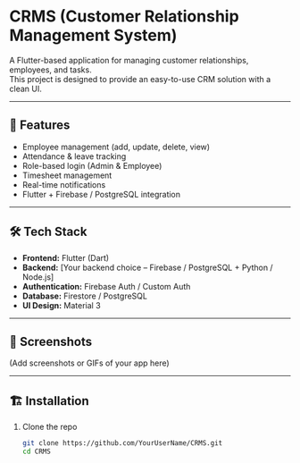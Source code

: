 # CRMS (Customer Relationship Management System)

A Flutter-based application for managing customer relationships, employees, and tasks.  
This project is designed to provide an easy-to-use CRM solution with a clean UI.

---

## 🚀 Features
- Employee management (add, update, delete, view)
- Attendance & leave tracking
- Role-based login (Admin & Employee)
- Timesheet management
- Real-time notifications
- Flutter + Firebase / PostgreSQL integration

---

## 🛠️ Tech Stack
- **Frontend:** Flutter (Dart)
- **Backend:** [Your backend choice – Firebase / PostgreSQL + Python / Node.js]
- **Authentication:** Firebase Auth / Custom Auth
- **Database:** Firestore / PostgreSQL
- **UI Design:** Material 3

---

## 📸 Screenshots
(Add screenshots or GIFs of your app here)

---

## 🏗️ Installation
1. Clone the repo
   ```bash
   git clone https://github.com/YourUserName/CRMS.git
   cd CRMS
